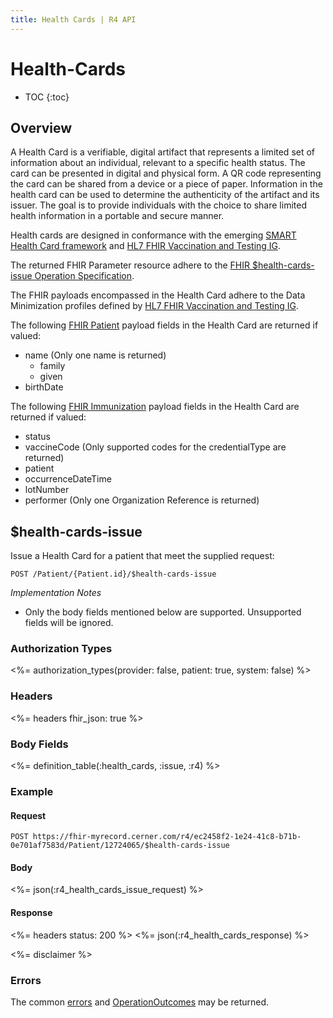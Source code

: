 ```yaml
---
title: Health Cards | R4 API
---
```


# Health-Cards

* TOC
{:toc}

## Overview

A Health Card is a verifiable, digital artifact that represents a limited set of information about an individual, relevant to a specific health status. The card can be presented in digital and physical form. A QR code representing the card can be shared from a device or a piece of paper. Information in the health card can be used to determine the authenticity of the artifact and its issuer. The goal is to provide individuals with the choice to share limited health information in a portable and secure manner.

Health cards are designed in conformance with the emerging [SMART Health Card framework](https://smarthealth.cards) and [HL7 FHIR Vaccination and Testing IG](http://build.fhir.org/ig/dvci/vaccine-credential-ig/branches/main/).

The returned FHIR Parameter resource adhere to the [FHIR $health-cards-issue Operation Specification](https://spec.smarthealth.cards/#via-fhir-health-cards-issue-operation).

The FHIR payloads encompassed in the Health Card adhere to the Data Minimization profiles defined by [HL7 FHIR Vaccination and Testing IG](http://build.fhir.org/ig/dvci/vaccine-credential-ig/branches/main/).

The following [FHIR Patient](http://build.fhir.org/ig/dvci/vaccine-credential-ig/branches/main/StructureDefinition-vaccination-credential-patient-dm.html#tab-ms) payload fields in the Health Card are returned if valued:

* name (Only one name is returned)
  * family
  * given
* birthDate

The following [FHIR Immunization](http://build.fhir.org/ig/dvci/vaccine-credential-ig/branches/main/StructureDefinition-vaccination-credential-immunization-dm.html) payload fields in the Health Card are returned if valued:

* status
* vaccineCode (Only supported codes for the credentialType are returned)
* patient
* occurrenceDateTime
* lotNumber
* performer (Only one Organization Reference is returned)

## $health-cards-issue 

Issue a  Health Card for a patient that meet the supplied request:

    POST /Patient/{Patient.id}/$health-cards-issue

_Implementation Notes_

* Only the body fields mentioned below are supported. Unsupported fields will be ignored.

### Authorization Types

<%= authorization_types(provider: false, patient: true, system: false) %>

### Headers

<%= headers fhir_json: true %>

### Body Fields

<%= definition_table(:health_cards, :issue, :r4) %>

### Example

#### Request

    POST https://fhir-myrecord.cerner.com/r4/ec2458f2-1e24-41c8-b71b-0e701af7583d/Patient/12724065/$health-cards-issue

#### Body

<%= json(:r4_health_cards_issue_request) %>

#### Response

<%= headers status: 200 %>
<%= json(:r4_health_cards_response) %>

<%= disclaimer %>

### Errors

The common [errors] and [OperationOutcomes] may be returned.

[errors]: ../../#client-errors
[OperationOutcomes]: ../../#operation-outcomes
